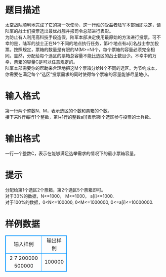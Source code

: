 # 

 
 # 题目描述 
太空战队顺利地完成了它的第一次使命，这一行动的受益者陆军本部当即决定，请陆军的战士们投票选出最优战舰并报司令总部进行表彰。<BR>为防止有人利用高科技手段造假，陆军本部决定使用最原始的方法进行投票。可不幸的是，陆军的战士正在N个不同的地点执行任务，第i个地点有a[i]名战士参加投票。按照规定，票箱的数量是有限的M(M&gt;=N)个，每个票箱的容量必须完全相同。显然，分配给每个选区的票箱总容量不能比选区的战士数目少。不幸中的万幸，票箱的容量C是可以任意规定的。<BR>陆军本部需要你的帮助来合理地把这M个票箱分给N个不同的选区。为节约成本，你需要在满足每个“选区”投票需求的同时使得每个票箱的容量能够尽量地小。 

 
 # 输入格式 
第一行两个整数N、M，表示选区的个数和票箱的个数。<BR>接下来N行每行1个整数，第i+1行的整数a[i]表示第i个选区参与投票的士兵数。<BR> 

 
 # 输出格式 
一行一个整数C，表示在能够满足选举需求的情况下的最小票箱容量。 

 
 # 提示 
分配给第1个选区2个票箱，第2个选区5个票箱即可。<BR>对于30%的数据，N&lt;=1000，&nbsp;M&lt;=1000，&nbsp;a[i]&lt;=1000.<BR>对于100%的数据，0&lt;N&lt;=100000,&nbsp;0&lt;M&lt;=1000000,&nbsp;0&lt;=a[i]&lt;=10000000. 
# 样例数据
<style>
        table,table tr th, table tr td { border:1px solid #0094ff; }
        table { width: 200px; min-height: 25px; line-height: 25px; text-align: center; border-collapse: collapse;}   
    </style>
<table>
	<tr>
		<td>输入样例</td>
		<td>输出样例</td>
	</tr>
<tr><td>2 7
200000
500000</td><td>100000</td></tr></table>

